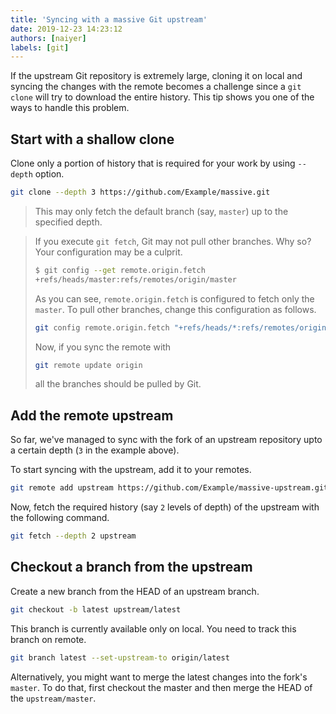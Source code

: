```yaml
---
title: 'Syncing with a massive Git upstream'
date: 2019-12-23 14:23:12
authors: [naiyer]
labels: [git]
---
```


If the upstream Git repository is extremely large, cloning it on local and syncing the changes with the remote becomes a challenge since a `git clone` will try to download the entire history. This tip shows you one of the ways to handle this problem.

## Start with a shallow clone

Clone only a portion of history that is required for your work by using `--depth` option.

```sh
git clone --depth 3 https://github.com/Example/massive.git
```

> This may only fetch the default branch (say, `master`) up to the specified depth. 

> If you execute `git fetch`, Git may not pull other branches. Why so? Your configuration may be a culprit.
>
> ```sh
> $ git config --get remote.origin.fetch
> +refs/heads/master:refs/remotes/origin/master
> ```
>
> As you can see, `remote.origin.fetch` is configured to fetch only the `master`. To pull other branches, change this configuration as follows.
>
> ```sh
> git config remote.origin.fetch "+refs/heads/*:refs/remotes/origin/*"
> ```
> 
> Now, if you sync the remote with
>
> ```sh
> git remote update origin
> ```
>
> all the branches should be pulled by Git.

## Add the remote upstream

So far, we've managed to sync with the fork of an upstream repository upto a certain depth (`3` in the example above).

To start syncing with the upstream, add it to your remotes.

```sh
git remote add upstream https://github.com/Example/massive-upstream.git
```

Now, fetch the required history (say `2` levels of depth) of the upstream with the following command.

```sh
git fetch --depth 2 upstream
```

## Checkout a branch from the upstream

Create a new branch from the HEAD of an upstream branch.

```sh
git checkout -b latest upstream/latest
```

This branch is currently available only on local. You need to track this branch on remote.

```sh
git branch latest --set-upstream-to origin/latest
```

Alternatively, you might want to merge the latest changes into the fork's `master`. To do that, first checkout the master and then merge the HEAD of the `upstream/master`.
